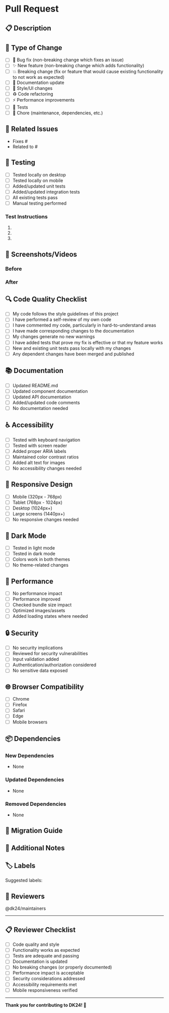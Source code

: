 # Pull Request

## 📋 Description
<!-- Provide a brief description of the changes in this PR -->

## 🔄 Type of Change
<!-- Mark the relevant option with an "x" -->
- [ ] 🐛 Bug fix (non-breaking change which fixes an issue)
- [ ] ✨ New feature (non-breaking change which adds functionality)
- [ ] 💥 Breaking change (fix or feature that would cause existing functionality to not work as expected)
- [ ] 📝 Documentation update
- [ ] 🎨 Style/UI changes
- [ ] ♻️ Code refactoring
- [ ] ⚡ Performance improvements
- [ ] 🧪 Tests
- [ ] 🔧 Chore (maintenance, dependencies, etc.)

## 🎯 Related Issues
<!-- Link to related issues using "Fixes #123" or "Closes #123" -->
- Fixes #
- Related to #

## 🧪 Testing
<!-- Describe the tests you ran and how to reproduce them -->
- [ ] Tested locally on desktop
- [ ] Tested locally on mobile
- [ ] Added/updated unit tests
- [ ] Added/updated integration tests
- [ ] All existing tests pass
- [ ] Manual testing performed

### Test Instructions
<!-- Provide step-by-step instructions for testing your changes -->
1. 
2. 
3. 

## 📸 Screenshots/Videos
<!-- Add screenshots or videos to help explain your changes -->
<!-- You can drag and drop images directly into this text area -->

### Before
<!-- Screenshot/video of the current state -->

### After
<!-- Screenshot/video of your changes -->

## 🔍 Code Quality Checklist
<!-- Mark completed items with an "x" -->
- [ ] My code follows the style guidelines of this project
- [ ] I have performed a self-review of my own code
- [ ] I have commented my code, particularly in hard-to-understand areas
- [ ] I have made corresponding changes to the documentation
- [ ] My changes generate no new warnings
- [ ] I have added tests that prove my fix is effective or that my feature works
- [ ] New and existing unit tests pass locally with my changes
- [ ] Any dependent changes have been merged and published

## 📚 Documentation
<!-- Mark if documentation was updated -->
- [ ] Updated README.md
- [ ] Updated component documentation
- [ ] Updated API documentation
- [ ] Added/updated code comments
- [ ] No documentation needed

## ♿ Accessibility
<!-- Mark if accessibility was considered -->
- [ ] Tested with keyboard navigation
- [ ] Tested with screen reader
- [ ] Added proper ARIA labels
- [ ] Maintained color contrast ratios
- [ ] Added alt text for images
- [ ] No accessibility changes needed

## 📱 Responsive Design
<!-- Mark if responsive design was tested -->
- [ ] Mobile (320px - 768px)
- [ ] Tablet (768px - 1024px)
- [ ] Desktop (1024px+)
- [ ] Large screens (1440px+)
- [ ] No responsive changes needed

## 🌙 Dark Mode
<!-- Mark if dark mode was tested -->
- [ ] Tested in light mode
- [ ] Tested in dark mode
- [ ] Colors work in both themes
- [ ] No theme-related changes

## 🚀 Performance
<!-- Mark if performance was considered -->
- [ ] No performance impact
- [ ] Performance improved
- [ ] Checked bundle size impact
- [ ] Optimized images/assets
- [ ] Added loading states where needed

## 🔒 Security
<!-- Mark if security was considered -->
- [ ] No security implications
- [ ] Reviewed for security vulnerabilities
- [ ] Input validation added
- [ ] Authentication/authorization considered
- [ ] No sensitive data exposed

## 🌐 Browser Compatibility
<!-- Mark browsers tested -->
- [ ] Chrome
- [ ] Firefox
- [ ] Safari
- [ ] Edge
- [ ] Mobile browsers

## 📦 Dependencies
<!-- List any new dependencies added -->
### New Dependencies
- None

### Updated Dependencies
- None

### Removed Dependencies
- None

## 🔄 Migration Guide
<!-- If this is a breaking change, provide migration instructions -->
<!-- Remove this section if not applicable -->

## 📝 Additional Notes
<!-- Add any additional notes, concerns, or context -->

## 🏷️ Labels
<!-- Suggest labels for this PR -->
Suggested labels: 

## 👥 Reviewers
<!-- Tag specific people for review if needed -->
@dk24/maintainers

---

## 📋 Reviewer Checklist
<!-- For reviewers - do not modify -->
- [ ] Code quality and style
- [ ] Functionality works as expected
- [ ] Tests are adequate and passing
- [ ] Documentation is updated
- [ ] No breaking changes (or properly documented)
- [ ] Performance impact is acceptable
- [ ] Security considerations addressed
- [ ] Accessibility requirements met
- [ ] Mobile responsiveness verified

---

**Thank you for contributing to DK24! 🚀**

<!-- 
Tips for a great PR:
- Keep PRs focused and small when possible
- Write clear commit messages
- Add tests for new functionality
- Update documentation
- Be responsive to feedback
-->
```